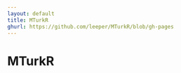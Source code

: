 ```yaml
---
layout: default
title: MTurkR
ghurl: https://github.com/leeper/MTurkR/blob/gh-pages
---
```


# MTurkR #


